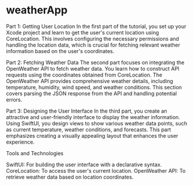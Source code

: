 # weatherApp

Part 1: Getting User Location
In the first part of the tutorial, you set up your Xcode project and learn to get the user's current location using CoreLocation. This involves configuring the necessary permissions and handling the location data, which is crucial for fetching relevant weather information based on the user's coordinates.

Part 2: Fetching Weather Data
The second part focuses on integrating the OpenWeather API to fetch weather data. You learn how to construct API requests using the coordinates obtained from CoreLocation. The OpenWeather API provides comprehensive weather details, including temperature, humidity, wind speed, and weather conditions. This section covers parsing the JSON response from the API and handling potential errors.

Part 3: Designing the User Interface
In the third part, you create an attractive and user-friendly interface to display the weather information. Using SwiftUI, you design views to show various weather data points, such as current temperature, weather conditions, and forecasts. This part emphasizes creating a visually appealing layout that enhances the user experience.

Tools and Technologies

SwiftUI: For building the user interface with a declarative syntax.
CoreLocation: To access the user's current location.
OpenWeather API: To retrieve weather data based on location coordinates.
